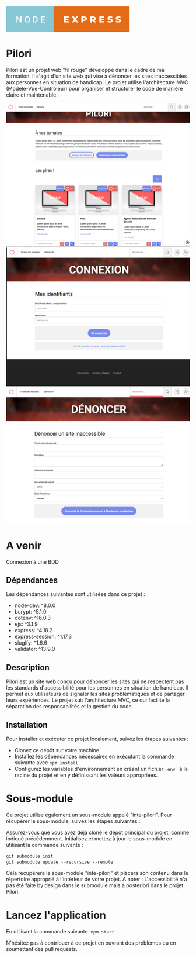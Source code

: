 ![tag](./Captures/node-express.svg)

# Pilori

Pilori est un projet web "fil rouge" développé dans le cadre de ma formation. Il s'agit d'un site web qui vise à dénoncer les sites inaccessibles aux personnes en situation de handicap. Le projet utilise l'architecture MVC (Modèle-Vue-Contrôleur) pour organiser et structurer le code de manière claire et maintenable.

![Page d'accueil](./Captures/accueil-pilori.png)
![Formulaire de connexion](./Captures/formulaire-connexion.png)
![Formulaire de soumission de dysfonctionnement](./Captures/Formulaire-de%20soumission-dysfonctionnement.png)

# A venir
Connexion à une BDD

## Dépendances
Les dépendances suivantes sont utilisées dans ce projet :

- node-dev: ^8.0.0
- bcrypt: ^5.1.0
- dotenv: ^16.0.3
- ejs: ^3.1.9
- express: ^4.18.2
- express-session: ^1.17.3
- slugify: ^1.6.6
- validator: ^13.9.0

## Description
Pilori est un site web conçu pour dénoncer les sites qui ne respectent pas les standards d'accessibilité pour les personnes en situation de handicap. Il permet aux utilisateurs de signaler les sites problématiques et de partager leurs expériences. Le projet suit l'architecture MVC, ce qui facilite la séparation des responsabilités et la gestion du code.

## Installation
Pour installer et exécuter ce projet localement, suivez les étapes suivantes :

- Clonez ce dépôt sur votre machine 
- Installez les dépendances nécessaires en exécutant la commande suivante avec `npm install`
- Configurez les variables d'environnement en créant un fichier `.env ` à la racine du projet et en y définissant les valeurs appropriées.

# Sous-module
Ce projet utilise également un sous-module appelé "inte-pilori". Pour récupérer le sous-module, suivez les étapes suivantes :

Assurez-vous que vous avez déjà cloné le dépôt principal du projet, comme indiqué précédemment.
Initialisez et mettez à jour le sous-module en utilisant la commande suivante :
```
git submodule init
git submodule update --recursive --remote
```
Cela récupérera le sous-module "inte-pilori" et placera son contenu dans le répertoire approprié à l'intérieur de votre projet.
A noter : L'accessibilité n'a pas été faite by design dans le submodule mais a posteriori dans le projet Pilori.

# Lancez l'application
En utilisant la commande suivante :`npm start`

N'hésitez pas à contribuer à ce projet en ouvrant des problèmes ou en soumettant des pull requests.
